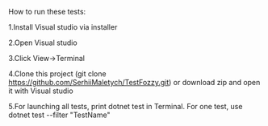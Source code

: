 How to run these tests:

1.Install Visual studio via installer

2.Open Visual studio

3.Click View->Terminal

4.Clone this project  (git clone https://github.com/SerhiiMaletych/TestFozzy.git) or download zip and open it with Visual studio

5.For launching all tests, print dotnet test in Terminal. For one test, use dotnet test --filter "TestName"
